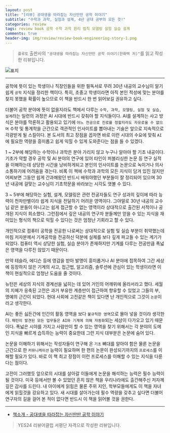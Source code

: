 ```yaml
---  
layout: post  
title: "[리뷰] 공대생을 따라잡는 자신만만 공학 이야기"  
subtitle: "수학과 과학, 실험과 설계, 4년 공대 공부의 모든 것!"  
categories: review  
tags: review book 공학 수학 과학 원리 법칙 모델링 실험 실습 설계  
comments: true  
header-img: img/review/review-book-engineering-story-1.png
---  
```

  
> `플루토` 출판사의 `"공대생을 따라잡는 자신만만 공학 이야기(한화택 저)"`를 읽고 작성한 리뷰입니다.  

![표지](https://telegeam.github.io/assets/img/review/review-book-engineering-story-1.png)  

---

공학에 뜻이 있는 학생이나 직장인들을 위한 필독서로 무려 30년 내공의 교수님이 알기 쉽게 `공학` 지식을 정리한 책이다. 특히, 초중고 학생이라면 아직 본인 적성에 맞는 분야를 찾지 못했을 확률이 높으므로 이 책을 반드시 한 번 읽어보길 권유하고 싶다. 

더불어 공학 분야에 뜻이 없을지라도 책에서 다루는 `수학, 과학, 모델링, 실험 및 실습, 설계`라는 일련의 과정은 AI 시대에 반드시 갖춰야 할 지식들이다. AI를 설계하는 사고 방식은 분야를 막론하고 활용되고 있기에 `어느 전공으로 진로를 정할지라도 자유로울 수 없으며` 수학 및 통계학을 근간으로 객관적인 인사이트를 뽑아내는 기술은 앞으로 지속적으로 각광받게 될 스킬이다. 본 도서의 최고 장점을 꼽자면 바로 이런 시대의 수요에 맞춰 `AI`에 필요한 역량을 흥미롭고 쉽게 익힐 수 있게 도와준다는 점을 들 수 있겠다.

1 ~ 2부에 해당하는 수학이나 과학은 분야 가리지 않고 누구나 알아야 할 기초 내공이다. 기초가 약할 경우 공학 및 AI 분야의 연구에 있어 타인이 퍼블리싱한 논문 등 연구 실적을 이해하는데 상당한 시간을 낭비하게되고 본인의 인사이트를 논문으로 녹이거나 의사소통하기에 어려움을 겪는다. 비록 이 책에 수학과 과학의 모든 지식이 담겨 있진 않지만 어찌보면 그동안 쉽게 간과해왔던 반드시 배워야했던 부분들이 잘 정리되어 있으며 30년 내공에 걸맞는 교수님이 기초학문을 바라보는 시각도 엿볼 수 있다.

3 ~ 5부에 해당하는 실험, 설계, 모델링은 관련 전공자들도 연구 성과의 깊이에 따라 능력이 천차만별이라 쉽게 지식을 전달하기 어려운 영역이다. 그야말로 30년 내공의 교수님 같은 분들이 아니고는 쉽게 접근할 수 없는 영역이라 상대적으로 출간된 서적이나 공개된 지식이 희소했다. 그런점에서 깊은 내공의 연구자 분들께만 얻을 수 있는 지식을 재미있는 형식의 책으로 익힐 수 있다는 것은 엄청난 기회라고 할 수 있다. 

개인적으로 컴퓨터 공학을 전공한 나로써는 상대적으로 실험 및 실습 부분이 취약했는데 마침 저자분께서 기계공학을 전공하신 덕분에 실체를 보다 깊게 파고들 수 있는 계기가 되었다. 컴퓨터 역시 상당한 실험, 실습 분야가 존재하지만 기계를 다루는 전공만큼 폭넓은 영역을 다루진 않았기 때문이다. 

만약 테슬라, 에디슨 등에 영감을 받아 발명이 흥미롭거나 AI 분야에 접목하여 그간 세상에 등장하지 않은 기계의 사고, 접근법, 알고리즘, 솔루션에 관심이 있는 학생이라면 이 책이 현실적으로 엄청난 도움을 줄 것이다. 

뉴턴은 세상의 지식의 경계선을 넓히는 데 있어 거인의 어깨위에 올라서라고 했다. 세월의 지혜가 응축된 고전은 과거 부유한 계층만이 접근하여 향유할 수 있었고 그들의 부, 명예의 근간이 되었다. 현대 사회에 고전같은 책이 있다면 난 개인적으로 그것이 `논문`이라고 생각한다.

AI는 좋든 싫든간에 인간의 활동 영역을 보다 `불규칙한 영역`으로 몰아 넣을 것이라 생각한다. `패턴이 발견된 모든 업무들은 AI와 기계에 의해 자동화`되는 세상이 다가오고 있기 때문이다. 폭넓은 시야를 가지고 사람만이 할 수 있는 영역을 찾기 위해서는 각 분야의 도메인 지식을 빠르게 습득하는 능력이 중요한데 그런 지식 대부분은 논문에 숨어 있다. 

논문을 이해하기 위해서는 작성자들이 연구해 온 `기초` 뼈대를 알아야 함은 물론 논문을 근간으로 한 `커뮤니케이션` 능력이 필요하며 한 편의 논문이 완성되기까지의 `프로세스`를 이해할 필요가 있다. 바로 이 책 최고 장점이 이런 프로세스를 이해할 수 있는 지식을 다룬다는 점이다. 

고전이 그러했듯 앞으로의 시대를 살아갈 이들에게 논문을 해석하는 능력은 필수 능력이 될 것이다. 미국 등에서만 볼 수 있었던 흔치 않은 책을 우리나라에도 출간해주신 저자께 깊은 감사를 드린다. 내 아이에게 읽힘은 물론 주위 지인, 학부모들에게도 이 책을 자녀에게 읽힐것을 강요하고 있다. 새 시대를 살아가는데 필수 역량을 갖추고 싶다면 더불어 연구자의 길을 걸어 본 적이 없다면 반드시 이 책을 읽어볼 것을 권한다.

---

* [책소개 - 공대생을 따라잡는 자신만만 공학 이야기](http://www.yes24.com/Product/Goods/101511097)

> YES24 리뷰어클럽 서평단 자격으로 작성한 리뷰입니다.